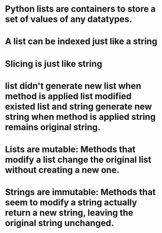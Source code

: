 # Python lists are containers to store a set of values of any datatypes.

# A list can be indexed just like a string

# Slicing is just like string

# list didn't generate new list when method is applied list modified existed list and string generate new string when method is applied string remains original string. 

# Lists are mutable: Methods that modify a list change the original list without creating a new one.
# Strings are immutable: Methods that seem to modify a string actually return a new string, leaving the original string unchanged.